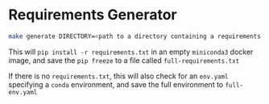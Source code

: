 # Requirements Generator

```bash
make generate DIRECTORY=<path to a directory containing a requirements.txt>
```

This will `pip install -r requirements.txt` in an empty `miniconda3` docker image,
and save the `pip freeze` to a file called `full-requirements.txt`

If there is no `requirements.txt`, this will also check for an `env.yaml` specifying
a `conda` environment, and save the full environment to `full-env.yaml`
